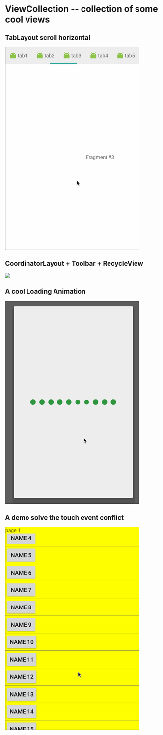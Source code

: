 # ViewCollection -- collection of some cool views

## TabLayout scroll horizontal
![](https://github.com/Adminote/ViewCollection/blob/master/CustomViewSet/raw/enter_transition1.gif)

## CoordinatorLayout + Toolbar + RecycleView
![](https://github.com/Adminote/ViewCollection/blob/master/CustomViewSet/raw/enter_transition.gif)

## A cool Loading Animation 
![](https://github.com/Adminote/ViewCollection/blob/master/CustomViewSet/raw/enter_transition2.gif)

## A demo solve the touch event conflict
![](https://github.com/Adminote/ViewCollection/blob/master/CustomViewSet/raw/enter_transition3.gif)
